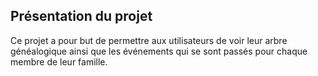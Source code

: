 ## Présentation du projet

Ce projet a pour but de permettre aux utilisateurs de voir leur arbre généalogique ainsi que les événements qui se sont passés pour
chaque membre de leur famille.
